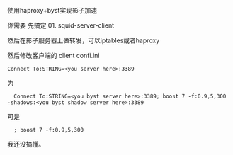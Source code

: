 使用haproxy+byst实现影子加速

你需要 先搞定 01. squid-server-client

然后在影子服务器上做转发，可以iptables或者haproxy

然后修改客户端的 client  confi.ini  
```
Connect To:STRING=<you server here>:3389
```   
  为
```  
  Connect To:STRING=<you byst server here>:3389; boost 7 -f:0.9,5,300   -shadows:<you byst shadow server here>:3389
```
  可是
```
  ; boost 7 -f:0.9,5,300  
```
  我还没搞懂。
